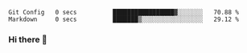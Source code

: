 <!--START_SECTION:waka-->

```text
Git Config   0 secs          █████████████████▓░░░░░░░   70.88 %
Markdown     0 secs          ███████▒░░░░░░░░░░░░░░░░░   29.12 %
```

<!--END_SECTION:waka-->

### Hi there 👋

<!--
**DnC275/DnC275** is a ✨ _special_ ✨ repository because its `README.md` (this file) appears on your GitHub profile.

Here are some ideas to get you started:

- 🔭 I’m currently working on ...
- 🌱 I’m currently learning ...
- 👯 I’m looking to collaborate on ...
- 🤔 I’m looking for help with ...
- 💬 Ask me about ...
- 📫 How to reach me: ...
- 😄 Pronouns: ...
- ⚡ Fun fact: ...
-->
